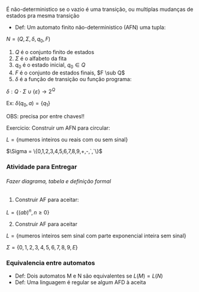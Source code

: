É não-deterministico se o vazio é uma transição, ou multiplas mudanças de estados pra mesma transição

- Def: Um automato finito não-deterministico (AFN) uma tupla:

$N=(Q,\Sigma,\delta, q_0,F)$

1. $Q$ é o conjunto finito de estados
1. $\Sigma$ é o alfabeto da fita
1. $q_0$ é o estado inicial, $q_0 \in Q$
1. $F$ é o conjunto de estados finais, $F \sub Q$
1. $\delta$ é a função de transição ou função programa:

$\delta: Q\cdot\Sigma\cup \{\varepsilon\} \to 2^Q$

Ex: $\delta(q_0,a) = \{q_1\}$

OBS: precisa por entre chaves!!

Exercicio: Construir um AFN para circular:

$L=\{\text{numeros inteiros ou reais com ou sem sinal}\}$

$\Sigma = \{0,1,2,3,4,5,6,7,8,9,+,-,`,`\}$

### Atividade para Entregar
###### Fazer diagrama, tabela e definição formal

1. Construir AF para aceitar:

$L=\{(ab)^n,n \ge 0 \}$

2. Construir AF para aceitar 

$L=\{\text{numeros inteiros sem sinal com parte exponencial inteira sem sinal}\}$

$\Sigma = \{0,1,2,3,4,5,6,7,8,9,E\}$

### Equivalencia entre automatos
- Def: Dois automatos M e N são equivalentes se $L(M)=L(N)$
- Def: Uma linguagem é regular se algum AFD à aceita
